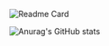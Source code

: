 
<!-- [![Top Langs](https://github-readme-stats.vercel.app/api/top-langs/?username=flucium&layout=compact)](https://github.com/flucium) -->

![Readme Card](https://github-readme-stats.vercel.app/api/pin/?username=flucium&repo=ock&theme=github_dark)

![Anurag's GitHub stats](https://github-readme-stats.vercel.app/api?username=flucium&show_icons=true&theme=github_dark)



<!--
**flucium/flucium** is a ✨ _special_ ✨ repository because its `README.md` (this file) appears on your GitHub profile.

Here are some ideas to get you started:

- 🔭 I’m currently working on ...
- 🌱 I’m currently learning ...
- 👯 I’m looking to collaborate on ...
- 🤔 I’m looking for help with ...
- 💬 Ask me about ...
- 📫 How to reach me: ...
- 😄 Pronouns: ...
- ⚡ Fun fact: ...
-->
